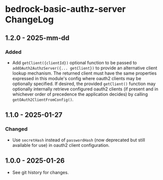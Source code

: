 # bedrock-basic-authz-server ChangeLog

## 1.2.0 - 2025-mm-dd

### Added
- Add `getClient({clientId})` optional function to be passed to
  `addOAuth2AuthzServer({... getClient})` to provide an alternative client
  lookup mechanism. The returned client must have the same properties
  expressed in this module's config where oauth2 clients may be optionally
  specified. If desired, the provided `getClient()` function may optionally
  internally retrieve configured oauth2 clients (if present and in
  whichever order of precedence the application decides) by calling
  `getOAuth2ClientFromConfig()`.

## 1.1.0 - 2025-01-27

### Changed
- Use `secretHash` instead of `passwordHash` (now deprecated but still
  available for use) in oauth2 client configuration.

## 1.0.0 - 2025-01-26

- See git history for changes.

